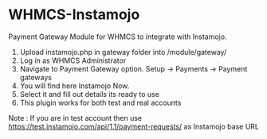 # WHMCS-Instamojo
Payment Gateway Module for WHMCS to integrate with Instamojo.

1. Upload instamojo.php in gateway folder into /module/gateway/
2. Log in as WHMCS Administrator
3. Navigate to Payment Gateway option.
   Setup -> Payments -> Payment gateways
4. You will find here Instamojo Now.
5. Select it and fill out details its ready to use
6. This plugin works for both test and real accounts

Note : If you are in  test account then use https://test.instamojo.com/api/1.1/payment-requests/ as Instamojo base URL
